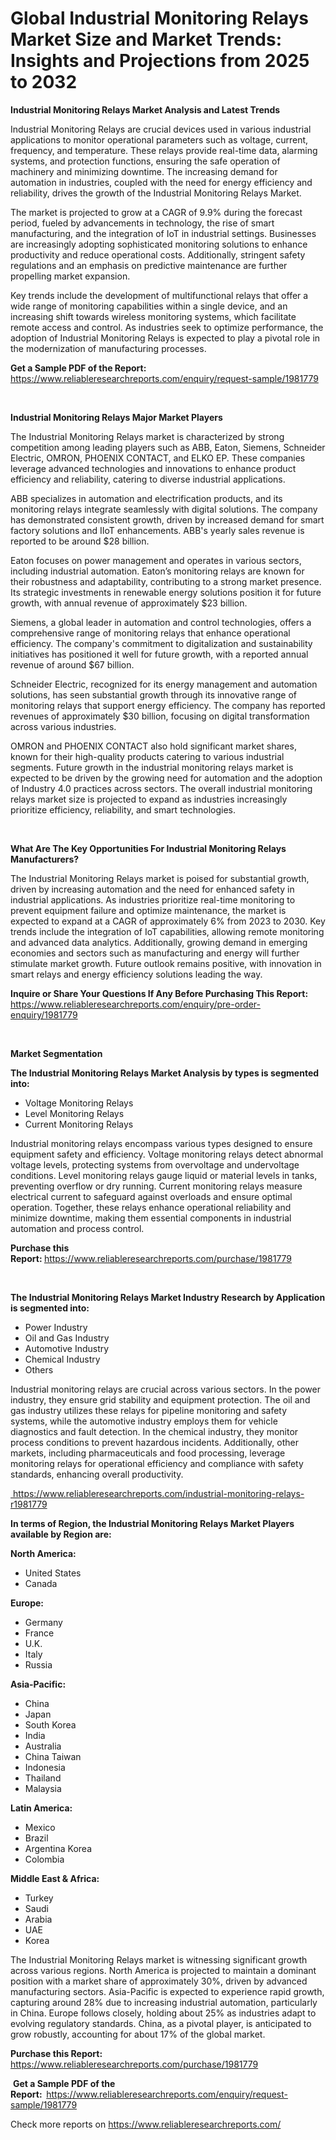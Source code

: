 <p><h1>Global Industrial Monitoring Relays Market Size and Market Trends: Insights and Projections from 2025 to 2032</h1></p><p><strong>Industrial Monitoring Relays Market Analysis and Latest Trends</strong></p>
<p><p>Industrial Monitoring Relays are crucial devices used in various industrial applications to monitor operational parameters such as voltage, current, frequency, and temperature. These relays provide real-time data, alarming systems, and protection functions, ensuring the safe operation of machinery and minimizing downtime. The increasing demand for automation in industries, coupled with the need for energy efficiency and reliability, drives the growth of the Industrial Monitoring Relays Market.</p><p>The market is projected to grow at a CAGR of 9.9% during the forecast period, fueled by advancements in technology, the rise of smart manufacturing, and the integration of IoT in industrial settings. Businesses are increasingly adopting sophisticated monitoring solutions to enhance productivity and reduce operational costs. Additionally, stringent safety regulations and an emphasis on predictive maintenance are further propelling market expansion.</p><p>Key trends include the development of multifunctional relays that offer a wide range of monitoring capabilities within a single device, and an increasing shift towards wireless monitoring systems, which facilitate remote access and control. As industries seek to optimize performance, the adoption of Industrial Monitoring Relays is expected to play a pivotal role in the modernization of manufacturing processes.</p></p>
<p><strong>Get a Sample PDF of the Report:&nbsp;</strong> <a href="https://www.reliableresearchreports.com/enquiry/request-sample/1981779?utm_campaign=2205&utm_medium=2&utm_source=Github&utm_content=ia&utm_term=13022025&utm_id=industrial-monitoring-relays">https://www.reliableresearchreports.com/enquiry/request-sample/1981779</a></p>
<p>&nbsp;</p>
<p><strong>Industrial Monitoring Relays Major Market Players</strong></p>
<p><p>The Industrial Monitoring Relays market is characterized by strong competition among leading players such as ABB, Eaton, Siemens, Schneider Electric, OMRON, PHOENIX CONTACT, and ELKO EP. These companies leverage advanced technologies and innovations to enhance product efficiency and reliability, catering to diverse industrial applications.</p><p>ABB specializes in automation and electrification products, and its monitoring relays integrate seamlessly with digital solutions. The company has demonstrated consistent growth, driven by increased demand for smart factory solutions and IIoT enhancements. ABB's yearly sales revenue is reported to be around $28 billion.</p><p>Eaton focuses on power management and operates in various sectors, including industrial automation. Eaton’s monitoring relays are known for their robustness and adaptability, contributing to a strong market presence. Its strategic investments in renewable energy solutions position it for future growth, with annual revenue of approximately $23 billion.</p><p>Siemens, a global leader in automation and control technologies, offers a comprehensive range of monitoring relays that enhance operational efficiency. The company's commitment to digitalization and sustainability initiatives has positioned it well for future growth, with a reported annual revenue of around $67 billion.</p><p>Schneider Electric, recognized for its energy management and automation solutions, has seen substantial growth through its innovative range of monitoring relays that support energy efficiency. The company has reported revenues of approximately $30 billion, focusing on digital transformation across various industries.</p><p>OMRON and PHOENIX CONTACT also hold significant market shares, known for their high-quality products catering to various industrial segments. Future growth in the industrial monitoring relays market is expected to be driven by the growing need for automation and the adoption of Industry 4.0 practices across sectors. The overall industrial monitoring relays market size is projected to expand as industries increasingly prioritize efficiency, reliability, and smart technologies.</p></p>
<p>&nbsp;</p>
<p><strong>What Are The Key Opportunities For Industrial Monitoring Relays Manufacturers?</strong></p>
<p><p>The Industrial Monitoring Relays market is poised for substantial growth, driven by increasing automation and the need for enhanced safety in industrial applications. As industries prioritize real-time monitoring to prevent equipment failure and optimize maintenance, the market is expected to expand at a CAGR of approximately 6% from 2023 to 2030. Key trends include the integration of IoT capabilities, allowing remote monitoring and advanced data analytics. Additionally, growing demand in emerging economies and sectors such as manufacturing and energy will further stimulate market growth. Future outlook remains positive, with innovation in smart relays and energy efficiency solutions leading the way.</p></p>
<p><strong>Inquire or Share Your Questions If Any Before Purchasing This Report:</strong> <a href="https://www.reliableresearchreports.com/enquiry/pre-order-enquiry/1981779?utm_campaign=2205&utm_medium=2&utm_source=Github&utm_content=ia&utm_term=13022025&utm_id=industrial-monitoring-relays">https://www.reliableresearchreports.com/enquiry/pre-order-enquiry/1981779</a></p>
<p>&nbsp;</p>
<p><strong>Market Segmentation</strong></p>
<p><strong>The Industrial Monitoring Relays Market Analysis by types is segmented into:</strong></p>
<p><ul><li>Voltage Monitoring Relays</li><li>Level Monitoring Relays</li><li>Current Monitoring Relays</li></ul></p>
<p><p>Industrial monitoring relays encompass various types designed to ensure equipment safety and efficiency. Voltage monitoring relays detect abnormal voltage levels, protecting systems from overvoltage and undervoltage conditions. Level monitoring relays gauge liquid or material levels in tanks, preventing overflow or dry running. Current monitoring relays measure electrical current to safeguard against overloads and ensure optimal operation. Together, these relays enhance operational reliability and minimize downtime, making them essential components in industrial automation and process control.</p></p>
<p><strong>Purchase this Report:&nbsp;</strong><a href="https://www.reliableresearchreports.com/purchase/1981779?utm_campaign=2205&utm_medium=2&utm_source=Github&utm_content=ia&utm_term=13022025&utm_id=industrial-monitoring-relays">https://www.reliableresearchreports.com/purchase/1981779</a></p>
<p>&nbsp;</p>
<p><strong>The Industrial Monitoring Relays Market Industry Research by Application is segmented into:</strong></p>
<p><ul><li>Power Industry</li><li>Oil and Gas Industry</li><li>Automotive Industry</li><li>Chemical Industry</li><li>Others</li></ul></p>
<p><p>Industrial monitoring relays are crucial across various sectors. In the power industry, they ensure grid stability and equipment protection. The oil and gas industry utilizes these relays for pipeline monitoring and safety systems, while the automotive industry employs them for vehicle diagnostics and fault detection. In the chemical industry, they monitor process conditions to prevent hazardous incidents. Additionally, other markets, including pharmaceuticals and food processing, leverage monitoring relays for operational efficiency and compliance with safety standards, enhancing overall productivity.</p></p>
<p><a href="https://www.reliableresearchreports.com/industrial-monitoring-relays-r1981779?utm_campaign=2205&utm_medium=2&utm_source=Github&utm_content=ia&utm_term=13022025&utm_id=industrial-monitoring-relays">&nbsp;https://www.reliableresearchreports.com/industrial-monitoring-relays-r1981779</a></p>
<p><strong>In terms of Region, the Industrial Monitoring Relays Market Players available by Region are:</strong></p>
<p>
    <p> <strong> North America: </strong>
        <ul>
            <li>United States</li>
            <li>Canada</li>
        </ul>
        </p> 
    <p> <strong> Europe: </strong>
        <ul>
            <li>Germany</li>
            <li>France</li>
            <li>U.K.</li>
            <li>Italy</li>
            <li>Russia</li>
        </ul>
        </p> 
    <p> <strong> Asia-Pacific: </strong>
        <ul>
            <li>China</li>
            <li>Japan</li>
            <li>South Korea</li>
            <li>India</li>
            <li>Australia</li>
            <li>China Taiwan</li>
            <li>Indonesia</li>
            <li>Thailand</li>
            <li>Malaysia</li>
        </ul>
        </p> 
    <p> <strong> Latin America: </strong>
        <ul>
            <li>Mexico</li>
            <li>Brazil</li>
            <li>Argentina Korea</li>
            <li>Colombia</li>
        </ul>
        </p> 
    <p> <strong> Middle East & Africa: </strong>
        <ul>
            <li>Turkey</li>
            <li>Saudi</li>
            <li>Arabia</li>
            <li>UAE</li>
            <li>Korea</li>
        </ul>
    </p>
    </p>
<p><p>The Industrial Monitoring Relays market is witnessing significant growth across various regions. North America is projected to maintain a dominant position with a market share of approximately 30%, driven by advanced manufacturing sectors. Asia-Pacific is expected to experience rapid growth, capturing around 28% due to increasing industrial automation, particularly in China. Europe follows closely, holding about 25% as industries adapt to evolving regulatory standards. China, as a pivotal player, is anticipated to grow robustly, accounting for about 17% of the global market.</p></p>
<p><strong>Purchase this Report: </strong><a href="https://www.reliableresearchreports.com/purchase/1981779?utm_campaign=2205&utm_medium=2&utm_source=Github&utm_content=ia&utm_term=13022025&utm_id=industrial-monitoring-relays">https://www.reliableresearchreports.com/purchase/1981779</a></p>
<p>&nbsp;<strong>Get a Sample PDF of the Report:&nbsp;&nbsp;</strong><a href="https://www.reliableresearchreports.com/enquiry/request-sample/1981779?utm_campaign=2205&utm_medium=2&utm_source=Github&utm_content=ia&utm_term=13022025&utm_id=industrial-monitoring-relays">https://www.reliableresearchreports.com/enquiry/request-sample/1981779</a></p>
<p><strong></strong></p>
<p>Check more reports on <a href="https://www.reliableresearchreports.com/?utm_campaign=2205&utm_medium=2&utm_source=Github&utm_content=ia&utm_term=13022025&utm_id=industrial-monitoring-relays">https://www.reliableresearchreports.com/</a></p>